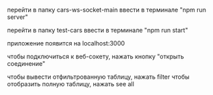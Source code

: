 перейти в папку cars-ws-socket-main
ввести в терминале "npm run server"

перейти в папку test-cars
ввести в терминале "npm run start"

приложение появится на localhost:3000

чтобы подключиться к веб-сокету, нажать кнопку "открыть соединение"

чтобы вывести отфильтрованную таблицу, нажать filter
чтобы отобразить полную таблицу, нажать see all